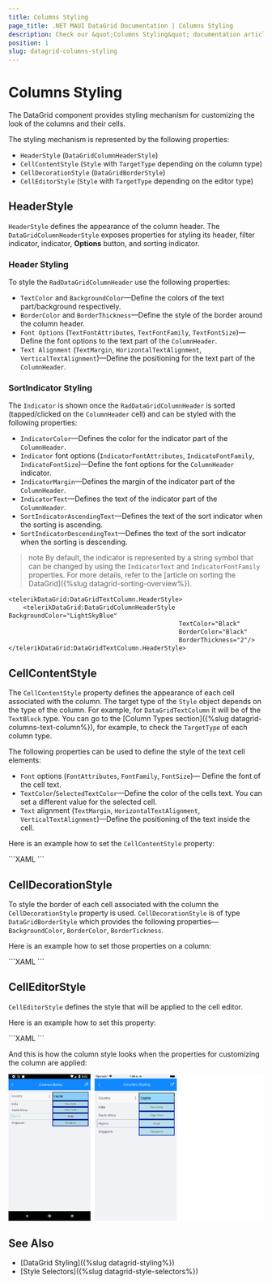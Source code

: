 ```yaml
---
title: Columns Styling
page_title: .NET MAUI DataGrid Documentation | Columns Styling
description: Check our &quot;Columns Styling&quot; documentation article for Telerik DataGrid for .NET MAUI control.
position: 1
slug: datagrid-columns-styling
---
```


# Columns Styling

The DataGrid component provides styling mechanism for customizing the look of the columns and their cells.

The styling mechanism is represented by the following properties:
* `HeaderStyle` (`DataGridColumnHeaderStyle`)
* `CellContentStyle` (`Style` with `TargetType` depending on the column type)
* `CellDecorationStyle` (`DataGridBorderStyle`)
* `CellEditorStyle` (`Style` with `TargetType` depending on the editor type)

## HeaderStyle

`HeaderStyle` defines the appearance of the column header. The `DataGridColumnHeaderStyle` exposes properties for styling its header, filter indicator, indicator, **Options** button, and sorting indicator.

### Header Styling

To style the `RadDataGridColumnHeader` use the following properties:

* `TextColor` and `BackgroundColor`&mdash;Define the colors of the text part/background respectively.
* `BorderColor` and `BorderThickness`&mdash;Define the style of the border around the column header.
* `Font Options` (`TextFontAttributes`, `TextFontFamily`, `TextFontSize`)&mdash;Define the font options to the text part of the `ColumnHeader`.
* `Text Alignment` (`TextMargin`, `HorizontalTextAlignment`, `VerticalTextAlignment`)&mdash;Define the positioning for the text part of the `ColumnHeader`.

### SortIndicator Styling

The `Indicator` is shown once the `RadDataGridColumnHeader` is sorted (tapped/clicked on the `ColumnHeader` cell) and can be styled with the following properties:

* `IndicatorColor`&mdash;Defines the color for the indicator part of the `ColumnHeader`.  
* `Indicator` font options (`IndicatorFontAttributes`, `IndicatoFontFamily`, `IndicatoFontSize`)&mdash;Define the font options for the `ColumnHeader` indicator.
* `IndicatorMargin`&mdash;Defines the margin of the indicator part of the `ColumnHeader`.
* `IndicatorText`&mdash;Defines the text of the indicator part of the `ColumnHeader`.
* `SortIndicatorAscendingText`&mdash;Defines the text of the sort indicator when the sorting is ascending.
* `SortIndicatorDescendingText`&mdash;Defines the text of the sort indicator when the sorting is descending.

>note By default, the indicator is represented by a string symbol that can be changed by using the `IndicatorText` and `IndicatorFontFamily` properties. For more details, refer to the [article on sorting the DataGrid]({%slug datagrid-sorting-overview%}).

```XAML
<telerikDataGrid:DataGridTextColumn.HeaderStyle>
	<telerikDataGrid:DataGridColumnHeaderStyle BackgroundColor="LightSkyBlue"
											   TextColor="Black"
											   BorderColor="Black"
											   BorderThickness="2"/>
</telerikDataGrid:DataGridTextColumn.HeaderStyle>
```

## CellContentStyle

The `CellContentStyle` property defines the appearance of each cell associated with the column. The target type of the `Style` object depends on the type of the column. For example, for `DataGridTextColumn` it will be of the `TextBlock` type. You can go to the [Column Types section]({%slug datagrid-columns-text-column%}), for example, to check the `TargetType` of each column type.

The following properties can be used to define the style of the text cell elements:

* `Font` options (`FontAttributes`, `FontFamily`, `FontSize`)&mdash; Define the font of the cell text.
* `TextColor`/`SelectedTextColor`&mdash;Define the color of the cells text. You can set a different value for the selected cell.
* `Text` alignment (`TextMargin`, `HorizontalTextAlignment`, `VerticalTextAlignment`)&mdash;Define the positioning of the text inside the cell.

Here is an example how to set the `CellContentStyle` property:

<snippet id='datagrid-columnstyle-cellcontent'/>
```XAML
<telerikDataGrid:DataGridTextColumn.CellContentStyle>
	<telerikDataGrid:DataGridTextCellStyle TextColor="DarkOliveGreen"
										   FontSize="12"
										   TextMargin="2"
										   VerticalTextAlignment="Center"
										   HorizontalTextAlignment="Center"
										   SelectedTextColor="Brown">
	</telerikDataGrid:DataGridTextCellStyle>
</telerikDataGrid:DataGridTextColumn.CellContentStyle>
```

## CellDecorationStyle

To style the border of each cell associated with the column the `CellDecorationStyle` property is used. `CellDecorationStyle` is of type `DataGridBorderStyle` which provides the following properties&mdash;`BackgroundColor`, `BorderColor`, `BorderTickness`.

Here is an example how to set those properties on a column:

<snippet id='datagrid-columnstyle-celldecoration'/>
```XAML
<telerikDataGrid:DataGridTextColumn.CellDecorationStyle>
	<telerikDataGrid:DataGridBorderStyle BorderColor="DarkBlue"  
										 BorderThickness="3"
										 BackgroundColor="LightBlue" />
</telerikDataGrid:DataGridTextColumn.CellDecorationStyle>
```

## CellEditorStyle

`CellEditorStyle` defines the style that will be applied to the cell editor.

Here is an example how to set this property:

<snippet id='datagrid-columnstyle-celleditor'/>
```XAML
<telerikDataGrid:DataGridTextColumn.CellEditorStyle>
	<Style TargetType="Entry">
		<Setter Property="FontSize" Value="Large"/>
		<Setter Property="FontAttributes" Value="Bold"/>
	</Style>
</telerikDataGrid:DataGridTextColumn.CellEditorStyle>
```

And this is how the column style looks when the properties for customizing the column are applied:

![DataGrid Columns Styling](../images/datagrid-columns-styling.png)

## See Also

- [DataGrid Styling]({%slug datagrid-styling%})
- [Style Selectors]({%slug datagrid-style-selectors%})
